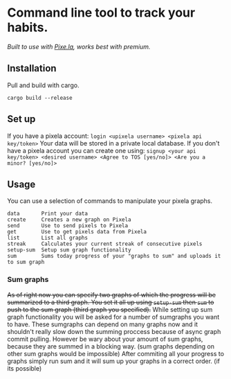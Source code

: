 # Command line tool to track your habits.

*Built to use with [Pixe.la](https://pixe.la/), works best with premium.*
## Installation 
Pull and build with cargo.

```cargo build --release```

## Set up
If you have a pixela account:
``` login <upixela username> <pixela api key/token> ```
Your data will be stored in a private local database.
If you don't have a pixela account you can create one using:
``` signup <your api key/token> <desired username> <Agree to TOS [yes/no]> <Are you a minor? [yes/no]> ```

## Usage
You can use a selection of commands to manipulate your pixela graphs.
```
data       Print your data
create     Creates a new graph on Pixela
send       Use to send pixels to Pixela
get        Use to get pixels data from Pixela
list       List all graphs
streak     Calculates your current streak of consecutive pixels
setup-sum  Setup sum graph functionality
sum        Sums today progress of your "graphs to sum" and uploads it to sum graph
```

### Sum graphs 
~~As of right now you can specify two graphs of which the progress will be summarized to a third graph. 
You set it all up using ``` setup-sum ``` then ``` sum ``` to push to the sum graph (third graph you specified).~~
While setting up sum graph functionality you will be asked for a number of sumgraphs you want to have.
These sumgraphs can depend on many graphs now and it shouldn't really slow down the summing proccess because of async graph commit pulling.
However be wary about your amount of sum graphs, because they are summed in a blocking way. (sum graphs depending on other sum graphs would be impossible)
After commiting all your progress to graphs simply run sum and it will sum up your graphs in a correct order. (if its possible)



